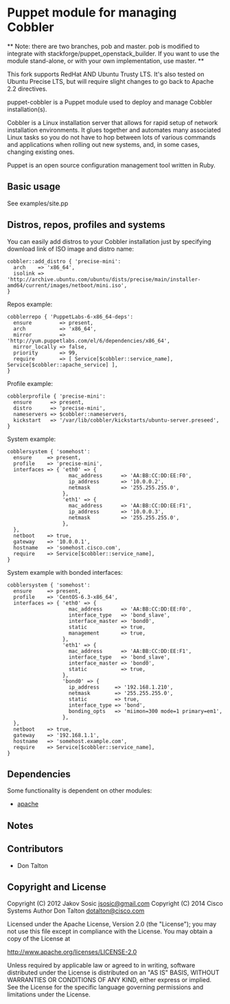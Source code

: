 Puppet module for managing Cobbler
==================================

**
Note: there are two branches, pob and master. pob is modified
to integrate with stackforge/puppet_openstack_builder. If you want
to use the module stand-alone, or with your own implementation, use
master.
**

This fork supports RedHat AND Ubuntu Trusty LTS. It's also tested on 
Ubuntu Precise LTS, but will require slight changes to go back to 
Apache 2.2 directives.

puppet-cobbler is a Puppet module used to deploy and manage Cobbler
installation(s).

Cobbler is a Linux installation server that allows for rapid setup of
network installation environments. It glues together and automates many
associated Linux tasks so you do not have to hop between lots of
various commands and applications when rolling out new systems, and, in
some cases, changing existing ones.

Puppet is an open source configuration management tool written in Ruby.


Basic usage
-----------

See examples/site.pp

Distros, repos, profiles and systems
------------------------------------

You can easily add distros to your Cobbler installation just by specifying
download link of ISO image and distro name:

    cobbler::add_distro { 'precise-mini':
      arch    => 'x86_64',
      isolink => 'http://archive.ubuntu.com/ubuntu/dists/precise/main/installer-amd64/current/images/netboot/mini.iso',
    }




Repos example:

    cobblerrepo { 'PuppetLabs-6-x86_64-deps':
      ensure         => present,
      arch           => 'x86_64',
      mirror         => 'http://yum.puppetlabs.com/el/6/dependencies/x86_64',
      mirror_locally => false,
      priority       => 99,
      require        => [ Service[$cobbler::service_name], Service[$cobbler::apache_service] ],
    }

Profile example:

    cobblerprofile { 'precise-mini':
      ensure      => present,
      distro      => 'precise-mini',
      nameservers => $cobbler::nameservers,
      kickstart   => '/var/lib/cobbler/kickstarts/ubuntu-server.preseed',
    }


System example:

    cobblersystem { 'somehost':
      ensure     => present,
      profile    => 'precise-mini',
      interfaces => { 'eth0' => {
                        mac_address      => 'AA:BB:CC:DD:EE:F0',
                        ip_address       => '10.0.0.2',
                        netmask          => '255.255.255.0',
                      },
                      'eth1' => {
                        mac_address      => 'AA:BB:CC:DD:EE:F1',
                        ip_address       => '10.0.0.3',
                        netmask          => '255.255.255.0',
                      },
      },
      netboot    => true,
      gateway    => '10.0.0.1',
      hostname   => 'somehost.cisco.com',
      require    => Service[$cobbler::service_name],
    }

System example with bonded interfaces:

    cobblersystem { 'somehost':
      ensure     => present,
      profile    => 'CentOS-6.3-x86_64',
      interfaces => { 'eth0' => {
                        mac_address      => 'AA:BB:CC:DD:EE:F0',
                        interface_type   => 'bond_slave',
                        interface_master => 'bond0',
                        static           => true,
                        management       => true,
                      },
                      'eth1' => {
                        mac_address      => 'AA:BB:CC:DD:EE:F1',
                        interface_type   => 'bond_slave',
                        interface_master => 'bond0',
                        static           => true,
                      },
                      'bond0' => {
                        ip_address     => '192.168.1.210',
                        netmask        => '255.255.255.0',
                        static         => true,
                        interface_type => 'bond',
                        bonding_opts   => 'miimon=300 mode=1 primary=em1',
                      },
      },
      netboot    => true,
      gateway    => '192.168.1.1',
      hostname   => 'somehost.example.com',
      require    => Service[$cobbler::service_name],
    }


Dependencies
------------

Some functionality is dependent on other modules:

- [apache](http://forge.puppetlabs.com/puppetlabs/apache)

Notes
-----


Contributors
------------

 * Don Talton

Copyright and License
---------------------

Copyright (C) 2012 Jakov Sosic <jsosic@gmail.com>
Copyright (C) 2014 Cisco Systems
  Author Don Talton <dotalton@cisco.com>

Licensed under the Apache License, Version 2.0 (the "License");
you may not use this file except in compliance with the License.
You may obtain a copy of the License at

  http://www.apache.org/licenses/LICENSE-2.0

Unless required by applicable law or agreed to in writing, software
distributed under the License is distributed on an "AS IS" BASIS,
WITHOUT WARRANTIES OR CONDITIONS OF ANY KIND, either express or implied.
See the License for the specific language governing permissions and
limitations under the License.

